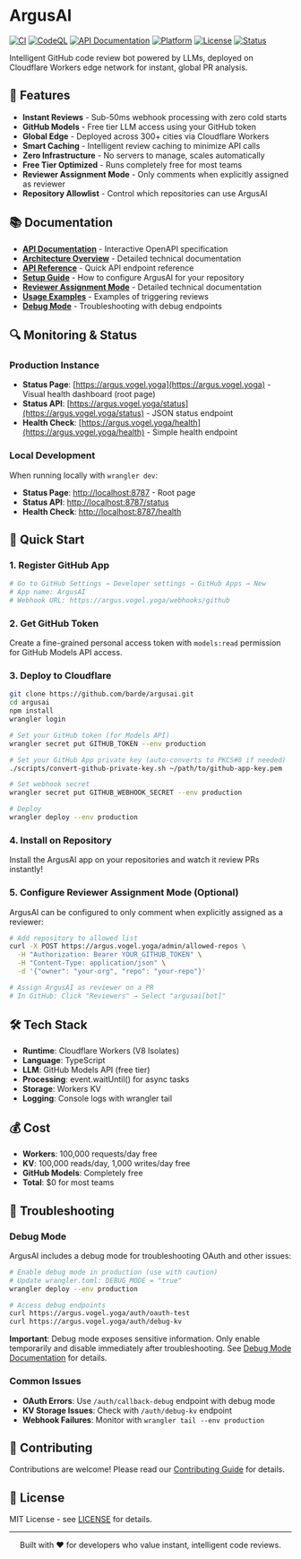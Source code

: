 # ArgusAI

[![CI](https://github.com/barde/argusai/actions/workflows/ci.yml/badge.svg)](https://github.com/barde/argusai/actions/workflows/ci.yml)
[![CodeQL](https://github.com/barde/argusai/actions/workflows/codeql.yml/badge.svg)](https://github.com/barde/argusai/actions/workflows/codeql.yml)
[![API Documentation](https://img.shields.io/badge/API-Swagger-85EA2D?logo=swagger)](https://editor.swagger.io/?url=https://raw.githubusercontent.com/barde/argusai/master/argusai-openapi.yaml)
[![Platform](https://img.shields.io/badge/Platform-Cloudflare_Workers-F38020?logo=cloudflare)](https://workers.cloudflare.com/)
[![License](https://img.shields.io/badge/License-MIT-blue.svg)](LICENSE)
[![Status](https://img.shields.io/badge/Status-Page-brightgreen)](https://argus.vogel.yoga)

Intelligent GitHub code review bot powered by LLMs, deployed on Cloudflare Workers edge network for instant, global PR analysis.

## 🚀 Features

- **Instant Reviews** - Sub-50ms webhook processing with zero cold starts
- **GitHub Models** - Free tier LLM access using your GitHub token
- **Global Edge** - Deployed across 300+ cities via Cloudflare Workers
- **Smart Caching** - Intelligent review caching to minimize API calls
- **Zero Infrastructure** - No servers to manage, scales automatically
- **Free Tier Optimized** - Runs completely free for most teams
- **Reviewer Assignment Mode** - Only comments when explicitly assigned as reviewer
- **Repository Allowlist** - Control which repositories can use ArgusAI

## 📚 Documentation

- [**API Documentation**](https://editor.swagger.io/?url=https://raw.githubusercontent.com/barde/argusai/master/argusai-openapi.yaml) - Interactive OpenAPI specification
- [**Architecture Overview**](github-llm-code-review-bot.md) - Detailed technical documentation
- [**API Reference**](API.md) - Quick API endpoint reference
- [**Setup Guide**](docs/setup-guide.md) - How to configure ArgusAI for your repository
- [**Reviewer Assignment Mode**](docs/reviewer-assignment-mode.md) - Detailed technical documentation
- [**Usage Examples**](examples/trigger-review.md) - Examples of triggering reviews
- [**Debug Mode**](docs/debug-mode.md) - Troubleshooting with debug endpoints

## 🔍 Monitoring & Status

### Production Instance
- **Status Page**: [https://argus.vogel.yoga](https://argus.vogel.yoga) - Visual health dashboard (root page)
- **Status API**: [https://argus.vogel.yoga/status](https://argus.vogel.yoga/status) - JSON status endpoint
- **Health Check**: [https://argus.vogel.yoga/health](https://argus.vogel.yoga/health) - Simple health endpoint

### Local Development
When running locally with `wrangler dev`:
- **Status Page**: [http://localhost:8787](http://localhost:8787) - Root page
- **Status API**: [http://localhost:8787/status](http://localhost:8787/status)
- **Health Check**: [http://localhost:8787/health](http://localhost:8787/health)

## 🎯 Quick Start

### 1. Register GitHub App
```bash
# Go to GitHub Settings → Developer settings → GitHub Apps → New
# App name: ArgusAI
# Webhook URL: https://argus.vogel.yoga/webhooks/github
```

### 2. Get GitHub Token
Create a fine-grained personal access token with `models:read` permission for GitHub Models API access.

### 3. Deploy to Cloudflare
```bash
git clone https://github.com/barde/argusai.git
cd argusai
npm install
wrangler login

# Set your GitHub token (for Models API)
wrangler secret put GITHUB_TOKEN --env production

# Set your GitHub App private key (auto-converts to PKCS#8 if needed)
./scripts/convert-github-private-key.sh ~/path/to/github-app-key.pem

# Set webhook secret
wrangler secret put GITHUB_WEBHOOK_SECRET --env production

# Deploy
wrangler deploy --env production
```

### 4. Install on Repository
Install the ArgusAI app on your repositories and watch it review PRs instantly!

### 5. Configure Reviewer Assignment Mode (Optional)
ArgusAI can be configured to only comment when explicitly assigned as a reviewer:

```bash
# Add repository to allowed list
curl -X POST https://argus.vogel.yoga/admin/allowed-repos \
  -H "Authorization: Bearer YOUR_GITHUB_TOKEN" \
  -H "Content-Type: application/json" \
  -d '{"owner": "your-org", "repo": "your-repo"}'

# Assign ArgusAI as reviewer on a PR
# In GitHub: Click "Reviewers" → Select "argusai[bot]"
```

## 🛠️ Tech Stack

- **Runtime**: Cloudflare Workers (V8 Isolates)
- **Language**: TypeScript
- **LLM**: GitHub Models API (free tier)
- **Processing**: event.waitUntil() for async tasks
- **Storage**: Workers KV
- **Logging**: Console logs with wrangler tail

## 💰 Cost

- **Workers**: 100,000 requests/day free
- **KV**: 100,000 reads/day, 1,000 writes/day free
- **GitHub Models**: Completely free
- **Total**: $0 for most teams

## 🔧 Troubleshooting

### Debug Mode
ArgusAI includes a debug mode for troubleshooting OAuth and other issues:

```bash
# Enable debug mode in production (use with caution)
# Update wrangler.toml: DEBUG_MODE = "true"
wrangler deploy --env production

# Access debug endpoints
curl https://argus.vogel.yoga/auth/oauth-test
curl https://argus.vogel.yoga/auth/debug-kv
```

**Important**: Debug mode exposes sensitive information. Only enable temporarily and disable immediately after troubleshooting. See [Debug Mode Documentation](docs/debug-mode.md) for details.

### Common Issues
- **OAuth Errors**: Use `/auth/callback-debug` endpoint with debug mode
- **KV Storage Issues**: Check with `/auth/debug-kv` endpoint
- **Webhook Failures**: Monitor with `wrangler tail --env production`

## 🤝 Contributing

Contributions are welcome! Please read our [Contributing Guide](CONTRIBUTING.md) for details.

## 📄 License

MIT License - see [LICENSE](LICENSE) for details.

---

<p align="center">
Built with ❤️ for developers who value instant, intelligent code reviews.
</p>